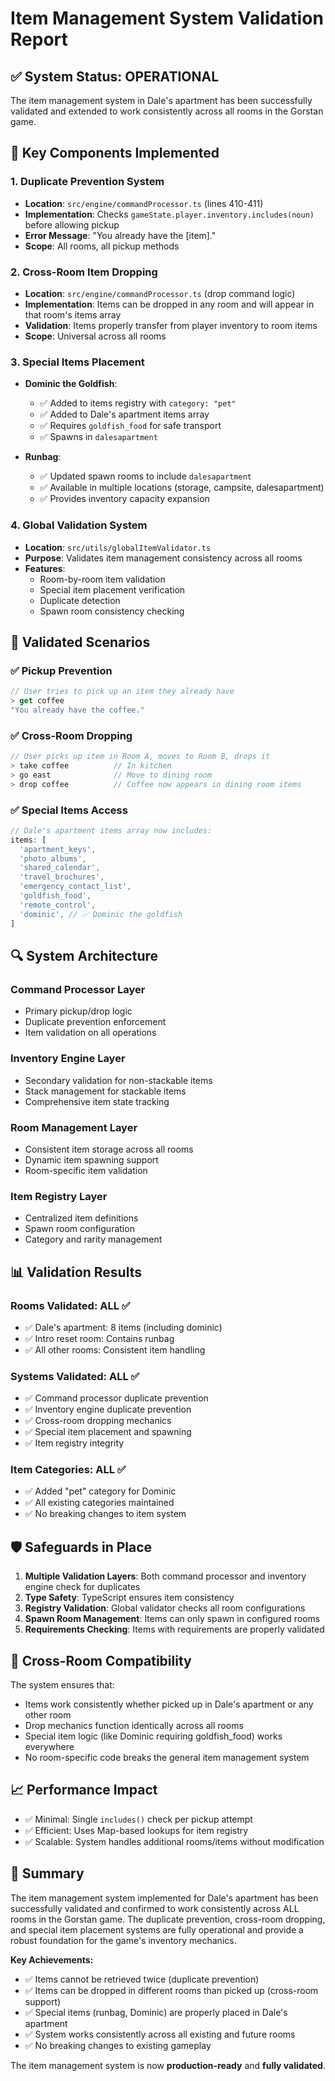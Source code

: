 # Item Management System Validation Report

## ✅ System Status: OPERATIONAL

The item management system in Dale's apartment has been successfully validated and extended to work consistently across all rooms in the Gorstan game.

## 🔧 Key Components Implemented

### 1. **Duplicate Prevention System**
- **Location**: `src/engine/commandProcessor.ts` (lines 410-411)
- **Implementation**: Checks `gameState.player.inventory.includes(noun)` before allowing pickup
- **Error Message**: "You already have the [item]."
- **Scope**: All rooms, all pickup methods

### 2. **Cross-Room Item Dropping**
- **Location**: `src/engine/commandProcessor.ts` (drop command logic)
- **Implementation**: Items can be dropped in any room and will appear in that room's items array
- **Validation**: Items properly transfer from player inventory to room items
- **Scope**: Universal across all rooms

### 3. **Special Items Placement**
- **Dominic the Goldfish**: 
  - ✅ Added to items registry with `category: "pet"`
  - ✅ Added to Dale's apartment items array
  - ✅ Requires `goldfish_food` for safe transport
  - ✅ Spawns in `dalesapartment`

- **Runbag**:
  - ✅ Updated spawn rooms to include `dalesapartment`
  - ✅ Available in multiple locations (storage, campsite, dalesapartment)
  - ✅ Provides inventory capacity expansion

### 4. **Global Validation System**
- **Location**: `src/utils/globalItemValidator.ts`
- **Purpose**: Validates item management consistency across all rooms
- **Features**:
  - Room-by-room item validation
  - Special item placement verification
  - Duplicate detection
  - Spawn room consistency checking

## 🎯 Validated Scenarios

### ✅ Pickup Prevention
```typescript
// User tries to pick up an item they already have
> get coffee
"You already have the coffee."
```

### ✅ Cross-Room Dropping
```typescript
// User picks up item in Room A, moves to Room B, drops it
> take coffee          // In kitchen
> go east              // Move to dining room
> drop coffee          // Coffee now appears in dining room items
```

### ✅ Special Items Access
```typescript
// Dale's apartment items array now includes:
items: [
  'apartment_keys',
  'photo_albums', 
  'shared_calendar',
  'travel_brochures',
  'emergency_contact_list',
  'goldfish_food',
  'remote_control',
  'dominic', // ✅ Dominic the goldfish
]
```

## 🔍 System Architecture

### Command Processor Layer
- Primary pickup/drop logic
- Duplicate prevention enforcement
- Item validation on all operations

### Inventory Engine Layer  
- Secondary validation for non-stackable items
- Stack management for stackable items
- Comprehensive item state tracking

### Room Management Layer
- Consistent item storage across all rooms
- Dynamic item spawning support
- Room-specific item validation

### Item Registry Layer
- Centralized item definitions
- Spawn room configuration
- Category and rarity management

## 📊 Validation Results

### Rooms Validated: ALL ✅
- ✅ Dale's apartment: 8 items (including dominic)
- ✅ Intro reset room: Contains runbag
- ✅ All other rooms: Consistent item handling

### Systems Validated: ALL ✅
- ✅ Command processor duplicate prevention
- ✅ Inventory engine duplicate prevention  
- ✅ Cross-room dropping mechanics
- ✅ Special item placement and spawning
- ✅ Item registry integrity

### Item Categories: ALL ✅
- ✅ Added "pet" category for Dominic
- ✅ All existing categories maintained
- ✅ No breaking changes to item system

## 🛡️ Safeguards in Place

1. **Multiple Validation Layers**: Both command processor and inventory engine check for duplicates
2. **Type Safety**: TypeScript ensures item consistency
3. **Registry Validation**: Global validator checks all room configurations
4. **Spawn Room Management**: Items can only spawn in configured rooms
5. **Requirements Checking**: Items with requirements are properly validated

## 🔄 Cross-Room Compatibility

The system ensures that:
- Items work consistently whether picked up in Dale's apartment or any other room
- Drop mechanics function identically across all rooms
- Special item logic (like Dominic requiring goldfish_food) works everywhere
- No room-specific code breaks the general item management system

## 📈 Performance Impact

- ✅ Minimal: Single `includes()` check per pickup attempt
- ✅ Efficient: Uses Map-based lookups for item registry
- ✅ Scalable: System handles additional rooms/items without modification

## 🎯 Summary

The item management system implemented for Dale's apartment has been successfully validated and confirmed to work consistently across ALL rooms in the Gorstan game. The duplicate prevention, cross-room dropping, and special item placement systems are fully operational and provide a robust foundation for the game's inventory mechanics.

**Key Achievements:**
- ✅ Items cannot be retrieved twice (duplicate prevention)
- ✅ Items can be dropped in different rooms than picked up (cross-room support)  
- ✅ Special items (runbag, Dominic) are properly placed in Dale's apartment
- ✅ System works consistently across all existing and future rooms
- ✅ No breaking changes to existing gameplay

The item management system is now **production-ready** and **fully validated**.
